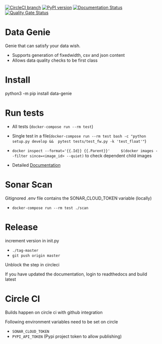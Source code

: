 [![CircleCI branch](https://img.shields.io/circleci/project/github/mkeshav/data-genie/master.svg)](https://circleci.com/gh/mkeshav/data-genie/tree/master)
[![PyPI version](https://badge.fury.io/py/data-genie-mkeshav.svg)](https://badge.fury.io/py/data-genie-mkeshav)
[![Documentation Status](https://readthedocs.org/projects/data-genie/badge/?version=latest)](https://data-genie.readthedocs.io/en/latest/?badge=latest)
[![Quality Gate Status](https://sonarcloud.io/api/project_badges/measure?project=mkeshav_data-genie&metric=alert_status)](https://sonarcloud.io/dashboard?id=mkeshav_data-genie)

# Data Genie

Genie that can satisfy your data wish.

- Supports generation of fixedwidth, csv and json content
- Allows data quality checks to be first class

# Install
python3 -m pip install data-genie

# Run tests
- All tests (`docker-compose run --rm test`)
- Single test in a file(`docker-compose run --rm test bash -c "python setup.py develop &&  pytest tests/test_fw.py -k 'test_float'"`)
- `docker inspect --format='{{.Id}} {{.Parent}}'     $(docker images --filter since=<image_id> --quiet)` to check dependent child images

- Detailed [Documentation](https://data-genie.readthedocs.io)

# Sonar Scan
Gitignored .env file contains the SONAR_CLOUD_TOKEN variable (locally)

- `docker-compose run --rm test ./scan`

# Release
increment version in init.py

- `./tag-master`
- `git push origin master`

Unblock the step in circleci

If you have updated the documentation, login to readthedocs and build latest

# Circle CI

Builds happen on circle ci with github integration

Following environment variables need to be set on circle

- `SONAR_CLOUD_TOKEN`
- `PYPI_API_TOKEN` (Pypi project token to allow publishing)


